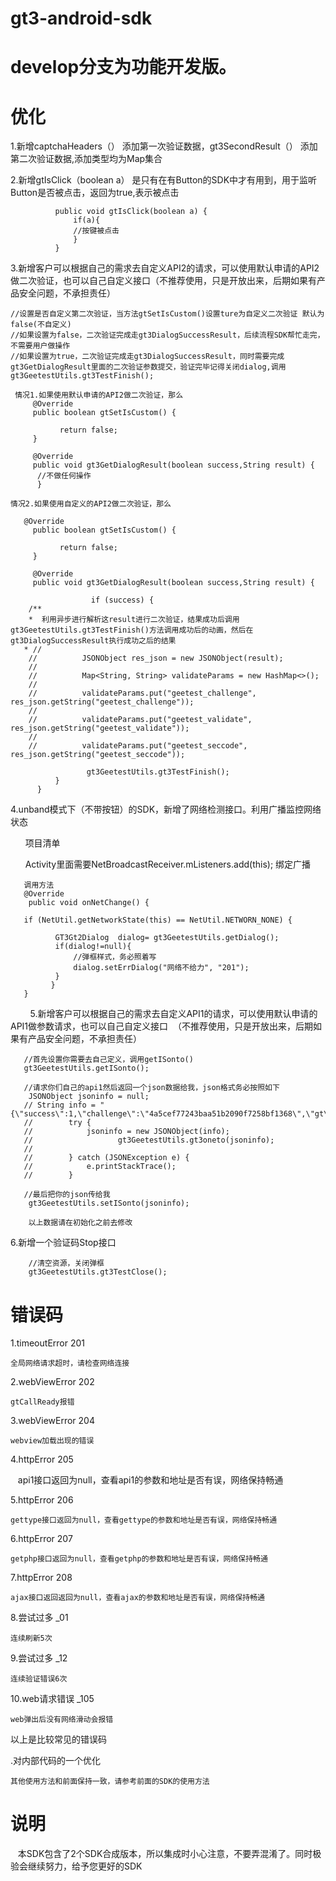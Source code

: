 # gt3-android-sdk

# develop分支为功能开发版。

# 优化

 1.新增captchaHeaders（） 添加第一次验证数据，gt3SecondResult（） 添加第二次验证数据,添加类型均为Map集合


 2.新增gtIsClick（boolean a） 是只有在有Button的SDK中才有用到，用于监听Button是否被点击，返回为true,表示被点击
 
              public void gtIsClick(boolean a) {
                  if(a){
                  //按键被点击
                  }
              }
            
3.新增客户可以根据自己的需求去自定义API2的请求，可以使用默认申请的API2做二次验证，也可以自己自定义接口（不推荐使用，只是开放出来，后期如果有产品安全问题，不承担责任）

    //设置是否自定义第二次验证，当方法gtSetIsCustom()设置ture为自定义二次验证 默认为false(不自定义)
    //如果设置为false，二次验证完成走gt3DialogSuccessResult，后续流程SDK帮忙走完，不需要用户做操作
    //如果设置为true，二次验证完成走gt3DialogSuccessResult，同时需要完成gt3GetDialogResult里面的二次验证参数提交，验证完毕记得关闭dialog,调用          gt3GeetestUtils.gt3TestFinish();

     情况1.如果使用默认申请的API2做二次验证，那么
         @Override
         public boolean gtSetIsCustom() {

               return false;
         }

         @Override
         public void gt3GetDialogResult(boolean success,String result) {
          //不做任何操作
          }

    情况2.如果使用自定义的API2做二次验证，那么

       @Override
         public boolean gtSetIsCustom() {

               return false;
         }

         @Override
         public void gt3GetDialogResult(boolean success,String result) {

                      if (success) {
        /**
        *  利用异步进行解析这result进行二次验证，结果成功后调用gt3GeetestUtils.gt3TestFinish()方法调用成功后的动画，然后在     gt3DialogSuccessResult执行成功之后的结果
       * //
        //          JSONObject res_json = new JSONObject(result);
        //
        //          Map<String, String> validateParams = new HashMap<>();
        //
        //          validateParams.put("geetest_challenge", res_json.getString("geetest_challenge"));
        //
        //          validateParams.put("geetest_validate", res_json.getString("geetest_validate"));
        //
        //          validateParams.put("geetest_seccode", res_json.getString("geetest_seccode"));

                     gt3GeetestUtils.gt3TestFinish();
              }
          }
          
4.unband模式下（不带按钮）的SDK，新增了网络检测接口。利用广播监控网络状态

       项目清单
        <!-- 注册广播 -->
        <receiver android:name="com.example.gt3unbindsdk.unBind.NetBroadcastReceiver">
            <intent-filter>
                <action android:name="android.net.conn.CONNECTIVITY_CHANGE" />
            </intent-filter>
        </receiver>
        
       Activity里面需要NetBroadcastReceiver.mListeners.add(this); 绑定广播
       
       调用方法 
       @Override
        public void onNetChange() {

       if (NetUtil.getNetworkState(this) == NetUtil.NETWORN_NONE) {

              GT3Gt2Dialog  dialog= gt3GeetestUtils.getDialog();
              if(dialog!=null){
                  //弹框样式，务必照着写
                  dialog.setErrDialog("网络不给力", "201");
              }
             }
       }
        
5.新增客户可以根据自己的需求去自定义API1的请求，可以使用默认申请的API1做参数请求，也可以自己自定义接口  （不推荐使用，只是开放出来，后期如果有产品安全问题，不承担责任）


       //首先设置你需要去自己定义，调用getISonto()
       gt3GeetestUtils.getISonto();

       //请求你们自己的api1然后返回一个json数据给我，json格式务必按照如下
        JSONObject jsoninfo = null;
       // String info = "{\"success\":1,\"challenge\":\"4a5cef77243baa51b2090f7258bf1368\",\"gt\":\"019924a82c70bb123aae90d483087f94\",\"new_captcha\":true}";
       //        try {
       //            jsoninfo = new JSONObject(info);
       //                   gt3GeetestUtils.gt3oneto(jsoninfo);
       //
       //        } catch (JSONException e) {
       //            e.printStackTrace();
       //        }

       //最后把你的json传给我
        gt3GeetestUtils.setISonto(jsoninfo);

        以上数据请在初始化之前去修改

6.新增一个验证码Stop接口

        //清空资源，关闭弹框
        gt3GeetestUtils.gt3TestClose();
 
# 错误码 
1.timeoutError 201

    全局网络请求超时，请检查网络连接

2.webViewError 202

    gtCallReady报错

3.webViewError 204

    webview加载出现的错误

4.httpError 205

    api1接口返回为null，查看api1的参数和地址是否有误，网络保持畅通

5.httpError 206

    gettype接口返回为null，查看gettype的参数和地址是否有误，网络保持畅通

6.httpError 207

    getphp接口返回为null，查看getphp的参数和地址是否有误，网络保持畅通

7.httpError 208

    ajax接口返回返回为null，查看ajax的参数和地址是否有误，网络保持畅通

8.尝试过多 _01

    连续刷新5次

9.尝试过多 _12

    连续验证错误6次

10.web请求错误 _105

    web弹出后没有网络滑动会报错



以上是比较常见的错误码

.对内部代码的一个优化

    其他使用方法和前面保持一致，请参考前面的SDK的使用方法
# 说明
  
  本SDK包含了2个SDK合成版本，所以集成时小心注意，不要弄混淆了。同时极验会继续努力，给予您更好的SDK
